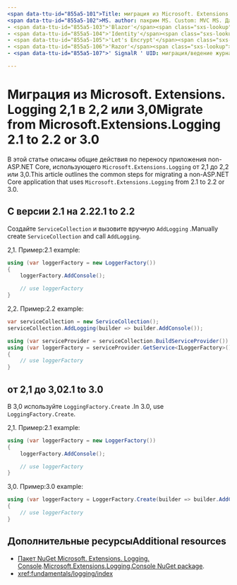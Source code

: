 ```yaml
---
<span data-ttu-id="855a5-101">Title: миграция из Microsoft. Extensions. Logging 2,1 в 2,2 или 3,0 author: пакрим Description: Узнайте, как перенести приложение non-ASP.NET Core, использующее Microsoft. Extensions. Logging от 2,1 до 2,2 или 3,0.</span><span class="sxs-lookup"><span data-stu-id="855a5-101">title: Migrate from Microsoft.Extensions.Logging 2.1 to 2.2 or 3.0 author: pakrym description: Learn how to migrate a non-ASP.NET Core application that uses Microsoft.Extensions.Logging from 2.1 to 2.2 or 3.0.</span></span>
<span data-ttu-id="855a5-102">MS. author: пакрим MS. Custom: MVC MS. Дата: 01/04/2019 No-Loc:</span><span class="sxs-lookup"><span data-stu-id="855a5-102">ms.author: pakrym ms.custom: mvc ms.date: 01/04/2019 no-loc:</span></span>
- <span data-ttu-id="855a5-103">'Blazor'</span><span class="sxs-lookup"><span data-stu-id="855a5-103">'Blazor'</span></span>
- <span data-ttu-id="855a5-104">'Identity'</span><span class="sxs-lookup"><span data-stu-id="855a5-104">'Identity'</span></span>
- <span data-ttu-id="855a5-105">'Let's Encrypt'</span><span class="sxs-lookup"><span data-stu-id="855a5-105">'Let's Encrypt'</span></span>
- <span data-ttu-id="855a5-106">'Razor'</span><span class="sxs-lookup"><span data-stu-id="855a5-106">'Razor'</span></span>
- <span data-ttu-id="855a5-107">' SignalR ' UID: миграция/ведение журнала-нонаспнеткоре</span><span class="sxs-lookup"><span data-stu-id="855a5-107">'SignalR' uid: migration/logging-nonaspnetcore</span></span>

---
```


# <a name="migrate-from-microsoftextensionslogging-21-to-22-or-30"></a><span data-ttu-id="855a5-108">Миграция из Microsoft. Extensions. Logging 2,1 в 2,2 или 3,0</span><span class="sxs-lookup"><span data-stu-id="855a5-108">Migrate from Microsoft.Extensions.Logging 2.1 to 2.2 or 3.0</span></span>

<span data-ttu-id="855a5-109">В этой статье описаны общие действия по переносу приложения non-ASP.NET Core, использующего `Microsoft.Extensions.Logging` от 2,1 до 2,2 или 3,0.</span><span class="sxs-lookup"><span data-stu-id="855a5-109">This article outlines the common steps for migrating a non-ASP.NET Core application that uses `Microsoft.Extensions.Logging` from 2.1 to 2.2 or 3.0.</span></span>

## <a name="21-to-22"></a><span data-ttu-id="855a5-110">С версии 2.1 на 2.2</span><span class="sxs-lookup"><span data-stu-id="855a5-110">2.1 to 2.2</span></span>

<span data-ttu-id="855a5-111">Создайте `ServiceCollection` и вызовите вручную `AddLogging` .</span><span class="sxs-lookup"><span data-stu-id="855a5-111">Manually create `ServiceCollection` and call `AddLogging`.</span></span>

<span data-ttu-id="855a5-112">2,1. Пример:</span><span class="sxs-lookup"><span data-stu-id="855a5-112">2.1 example:</span></span>

```csharp
using (var loggerFactory = new LoggerFactory())
{
    loggerFactory.AddConsole();

    // use loggerFactory
}
```

<span data-ttu-id="855a5-113">2,2. Пример:</span><span class="sxs-lookup"><span data-stu-id="855a5-113">2.2 example:</span></span>

```csharp
var serviceCollection = new ServiceCollection();
serviceCollection.AddLogging(builder => builder.AddConsole());

using (var serviceProvider = serviceCollection.BuildServiceProvider())
using (var loggerFactory = serviceProvider.GetService<ILoggerFactory>())
{
    // use loggerFactory
}
```

## <a name="21-to-30"></a><span data-ttu-id="855a5-114">от 2,1 до 3,0</span><span class="sxs-lookup"><span data-stu-id="855a5-114">2.1 to 3.0</span></span>

<span data-ttu-id="855a5-115">В 3,0 используйте `LoggingFactory.Create` .</span><span class="sxs-lookup"><span data-stu-id="855a5-115">In 3.0, use `LoggingFactory.Create`.</span></span>

<span data-ttu-id="855a5-116">2,1. Пример:</span><span class="sxs-lookup"><span data-stu-id="855a5-116">2.1 example:</span></span>

```csharp
using (var loggerFactory = new LoggerFactory())
{
    loggerFactory.AddConsole();

    // use loggerFactory
}
```

<span data-ttu-id="855a5-117">3,0. Пример:</span><span class="sxs-lookup"><span data-stu-id="855a5-117">3.0 example:</span></span>

```csharp
using (var loggerFactory = LoggerFactory.Create(builder => builder.AddConsole()))
{
    // use loggerFactory
}
```

## <a name="additional-resources"></a><span data-ttu-id="855a5-118">Дополнительные ресурсы</span><span class="sxs-lookup"><span data-stu-id="855a5-118">Additional resources</span></span>

* <span data-ttu-id="855a5-119">[Пакет NuGet Microsoft. Extensions. Logging. Console](https://www.nuget.org/packages/Microsoft.Extensions.Logging.Console/).</span><span class="sxs-lookup"><span data-stu-id="855a5-119">[Microsoft.Extensions.Logging.Console NuGet package](https://www.nuget.org/packages/Microsoft.Extensions.Logging.Console/).</span></span>
* <xref:fundamentals/logging/index>
